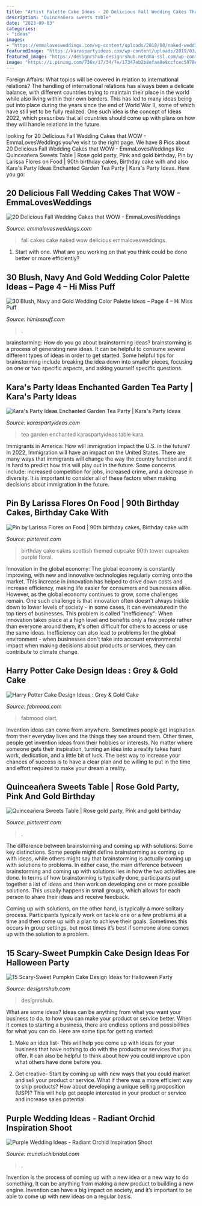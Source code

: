 ```yaml
---
title: "Artist Palette Cake Ideas - 20 Delicious Fall Wedding Cakes That Wow"
description: "Quinceañera sweets table"
date: "2023-09-03"
categories:
- "ideas"
images:
- "https://emmalovesweddings.com/wp-content/uploads/2018/08/naked-wedding-cake-ideas-with-fall-color-accents.jpg"
featuredImage: "https://karaspartyideas.com/wp-content/uploads/2019/03/Enchanted-Garden-Tea-Party-via-Karas-Party-Ideas-KarasPartyIdeas.com2_.jpeg"
featured_image: "https://designrshub-designrshub.netdna-ssl.com/wp-content/uploads/2020/10/pumpkin-cake-design-ideas-07.jpg"
image: "https://i.pinimg.com/736x/17/34/7e/17347eb2b8efae8e8ccfcec5978c103b.jpg"
---
```



Foreign Affairs: What topics will be covered in relation to international relations?
The handling of international relations has always been a delicate balance, with different countries trying to maintain their place in the world while also living within their own borders. This has led to many ideas being put into place during the years since the end of World War II, some of which have still yet to be fully realized. One such idea is the concept of Ideas 2022, which prescribes that all countries should come up with plans on how they will handle relations in the future.

	

		
looking for 20 Delicious Fall Wedding Cakes that WOW - EmmaLovesWeddings you've visit to the right page. We have 8 Pics about 20 Delicious Fall Wedding Cakes that WOW - EmmaLovesWeddings like Quinceañera Sweets Table | Rose gold party, Pink and gold birthday, Pin by Larissa Flores on Food | 90th birthday cakes, Birthday cake with and also Kara&#039;s Party Ideas Enchanted Garden Tea Party | Kara&#039;s Party Ideas. Here you go:
		
    
## 20 Delicious Fall Wedding Cakes That WOW - EmmaLovesWeddings

<img loading=lazy src="https://emmalovesweddings.com/wp-content/uploads/2018/08/naked-wedding-cake-ideas-with-fall-color-accents.jpg" onerror="this.onerror=null;this.src='https://tse1.mm.bing.net/th?id=OIP.JHEmRpJV3-CXNC9K7DLYIAHaLH&amp;pid=15.1';" alt="20 Delicious Fall Wedding Cakes that WOW - EmmaLovesWeddings">

_Source: emmalovesweddings.com_

>fall cakes cake naked wow delicious emmalovesweddings. 

	

1. Start with one. What are you working on that you think could be done better or more efficiently?

    
## 30 Blush, Navy And Gold Wedding Color Palette Ideas – Page 4 – Hi Miss Puff

<img loading=lazy src="https://www.himisspuff.com/wp-content/uploads/2017/01/Blush-and-Navy-Wedding-Cake-via-Cotton-and-Crumbs.jpg" onerror="this.onerror=null;this.src='https://tse4.mm.bing.net/th?id=OIP.Gd9LTpeH8QqQXqNX1nqfSAHaLH&amp;pid=15.1';" alt="30 Blush, Navy and Gold Wedding Color Palette Ideas – Page 4 – Hi Miss Puff">

_Source: himisspuff.com_

>. 

	

brainstorming: How do you go about brainstorming ideas?
brainstorming is a process of generating new ideas. It can be helpful to consume several different types of ideas in order to get started. Some helpful tips for brainstorming include breaking the idea down into smaller pieces, focusing on one or two specific aspects, and asking yourself specific questions.

    
## Kara&#039;s Party Ideas Enchanted Garden Tea Party | Kara&#039;s Party Ideas

<img loading=lazy src="https://karaspartyideas.com/wp-content/uploads/2019/03/Enchanted-Garden-Tea-Party-via-Karas-Party-Ideas-KarasPartyIdeas.com2_.jpeg" onerror="this.onerror=null;this.src='https://tse3.mm.bing.net/th?id=OIP.nn1XWegDA3Bkwb80AFiLkgHaLH&amp;pid=15.1';" alt="Kara&#039;s Party Ideas Enchanted Garden Tea Party | Kara&#039;s Party Ideas">

_Source: karaspartyideas.com_

>tea garden enchanted karaspartyideas table kara. 

	

Immigrants in America: How will immigration impact the U.S. in the future?
In 2022, Immigration will have an impact on the United States. There are many ways that immigrants will change the way the country function and it is hard to predict how this will play out in the future. Some concerns include: increased competition for jobs, increased crime, and a decrease in diversity. It is important to consider all of these factors when making decisions about immigration in the future.

    
## Pin By Larissa Flores On Food | 90th Birthday Cakes, Birthday Cake With

<img loading=lazy src="https://i.pinimg.com/736x/d4/0f/ec/d40fec8bc0945041393ecfc978a32981--golden-anniversary-anniversary-ideas.jpg" onerror="this.onerror=null;this.src='https://tse1.mm.bing.net/th?id=OIP._uoX_H6CkDWDEQqRWqtVHQHaLG&amp;pid=15.1';" alt="Pin by Larissa Flores on Food | 90th birthday cakes, Birthday cake with">

_Source: pinterest.com_

>birthday cake cakes scottish themed cupcake 90th tower cupcakes purple floral. 

	

Innovation in the global economy:
The global economy is constantly improving, with new and innovative technologies regularly coming onto the market. This increase in innovation has helped to drive down costs and increase efficiency, making life easier for consumers and businesses alike. However, as the global economy continues to grow, some challenges remain. One such challenge is that innovation often doesn't always trickle down to lower levels of society - in some cases, it can eveneaturedin the top tiers of businesses. This problem is called "inefficiency": When innovation takes place at a high level and benefits only a few people rather than everyone around them, it's often difficult for others to access or use the same ideas. Inefficiency can also lead to problems for the global environment - when businesses don't take into account environmental impact when making decisions about products or services, they can contribute to climate change.

    
## Harry Potter Cake Design Ideas : Grey &amp; Gold Cake

<img loading=lazy src="https://www.fabmood.com/inspiration/wp-content/uploads/2021/06/harry-potter-cake-20-370x640.jpg" onerror="this.onerror=null;this.src='https://tse3.mm.bing.net/th?id=OIP.pU90mw4AqvnYDPUi_8yT4gAAAA&amp;pid=15.1';" alt="Harry Potter Cake Design Ideas : Grey &amp; Gold Cake">

_Source: fabmood.com_

>fabmood olart. 

	

Invention ideas can come from anywhere. Sometimes people get inspiration from their everyday lives and the things they see around them. Other times, people get invention ideas from their hobbies or interests. No matter where someone gets their inspiration, turning an idea into a reality takes hard work, dedication, and a little bit of luck. The best way to increase your chances of success is to have a clear plan and be willing to put in the time and effort required to make your dream a reality.

    
## Quinceañera Sweets Table | Rose Gold Party, Pink And Gold Birthday

<img loading=lazy src="https://i.pinimg.com/736x/17/34/7e/17347eb2b8efae8e8ccfcec5978c103b.jpg" onerror="this.onerror=null;this.src='https://tse1.mm.bing.net/th?id=OIP.Ux4nV0p0quPbeFyMGymoSwHaLH&amp;pid=15.1';" alt="Quinceañera Sweets Table | Rose gold party, Pink and gold birthday">

_Source: pinterest.com_

>. 

	

The difference between brainstorming and coming up with solutions: Some key distinctions.
Some people might define brainstorming as coming up with ideas, while others might say that brainstorming is actually coming up with solutions to problems. In either case, the main difference between brainstorming and coming up with solutions lies in how the two activities are done.
In terms of how brainstorming is typically done, participants put together a list of ideas and then work on developing one or more possible solutions. This usually happens in small groups, which allows for each person to share their ideas and receive feedback.

Coming up with solutions, on the other hand, is typically a more solitary process. Participants typically work on tackle one or a few problems at a time and then come up with a plan to achieve their goals. Sometimes this occurs in group settings, but most times it’s best if someone alone comes up with the solution to a problem.

    
## 15 Scary-Sweet Pumpkin Cake Design Ideas For Halloween Party

<img loading=lazy src="https://designrshub-designrshub.netdna-ssl.com/wp-content/uploads/2020/10/pumpkin-cake-design-ideas-07.jpg" onerror="this.onerror=null;this.src='https://tse2.mm.bing.net/th?id=OIP.rPPC8zdXBpyjyGCsmluo7wHaLf&amp;pid=15.1';" alt="15 Scary-Sweet Pumpkin Cake Design Ideas for Halloween Party">

_Source: designrshub.com_

>designrshub. 

	

What are some ideas?
Ideas can be anything from what you want your business to do, to how you can make your product or service better. When it comes to starting a business, there are endless options and possibilities for what you can do. Here are some tips for getting started: 
1. Make an idea list- This will help you come up with ideas for your business that have nothing to do with the products or services that you offer. It can also be helpful to think about how you could improve upon what others have done before you.

2. Get creative- Start by coming up with new ways that you could market and sell your product or service. What if there was a more efficient way to ship products? How about developing a unique selling proposition (USP)? This will help get people interested in your product or service and increase sales potential. 


    
## Purple Wedding Ideas - Radiant Orchid Inspiration Shoot

<img loading=lazy src="https://www.munaluchibridal.com/wp-content/uploads/2014/06/purple-wedding-ideas-radiant-orchid-lilyvevents-munaluchi051.jpg" onerror="this.onerror=null;this.src='https://tse4.mm.bing.net/th?id=OIP.Dlhrxb8CjmkjSELHkJXBEwHaLI&amp;pid=15.1';" alt="Purple Wedding Ideas - Radiant Orchid Inspiration Shoot">

_Source: munaluchibridal.com_

>. 

	

Invention is the process of coming up with a new idea or a new way to do something. It can be anything from making a new product to building a new engine. Invention can have a big impact on society, and it’s important to be able to come up with new ideas on a regular basis.


